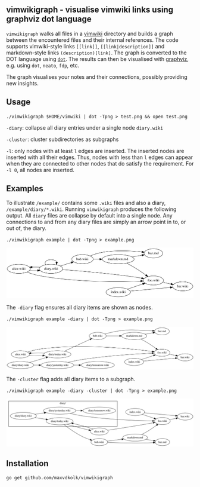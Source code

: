 ## vimwikigraph - visualise vimwiki links using graphviz dot language
`vimwikigraph` walks all files in a
[vimwiki](https://github.com/vimwiki/vimwiki) directory and builds a
graph between the encountered files and their internal references. The
code supports vimwiki-style links `[[link]]`, `[[link|description]]`
and markdown-style links `(description)[link]`. The graph is
converted to the DOT language
using [`dot`](https://github.com/emicklei/dot). The results can then be
visualised with [graphviz](https://www.graphviz.org/about/), e.g. using
`dot`, `neato`, `fdp`, etc.

The graph visualises your notes and their connections, possibly
providing new insights.

## Usage
```
./vimwikigraph $HOME/vimwiki | dot -Tpng > test.png && open test.png
```
`-diary`: collapse all diary entries under a single node `diary.wiki`

`-cluster`: cluster subdirectories as subgraphs

`-l`: only nodes with at least `l` edges are inserted. The inserted nodes are
inserted with all their edges. Thus, nodes with less than `l` edges can appear
when they are connected to other nodes that do satisfy the requirement.
For `-l 0`, all nodes are inserted.

## Examples
To illustrate `/example/` contains some `.wiki` files and also a
diary, `/example/diary/*.wiki`. Running `vimwikigraph` produces the
following output. All `diary` files are collapse by default into a
single node. Any connections to and from any diary files are simply
an arrow point in to, or out of, the diary.
```
./vimwikigraph example | dot -Tpng > example.png
```
![](./doc/example.png)

The `-diary` flag ensures all diary items are shown as nodes.
```
./vimwikigraph example -diary | dot -Tpng > example.png
```
![](./doc/example_diary.png)

The `-cluster` flag adds all diary items to a subgraph.
```
./vimwikigraph example -diary -cluster | dot -Tpng > example.png
```
![](./doc/example_diary_cluster.png)

## Installation
```
go get github.com/maxvdkolk/vimwikigraph
```

